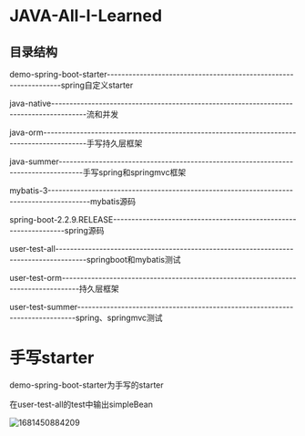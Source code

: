 # JAVA-All-I-Learned

## 目录结构

demo-spring-boot-starter-----------------------------------------------------------------spring自定义starter

java-native---------------------------------------------------------------------------------------流和并发

java-orm------------------------------------------------------------------------------------------手写持久层框架

java-summer------------------------------------------------------------------------------------手写spring和springmvc框架

mybatis-3-----------------------------------------------------------------------------------------mybatis源码

spring-boot-2.2.9.RELEASE-----------------------------------------------------------------spring源码

user-test-all--------------------------------------------------------------------------------------springboot和mybatis测试

user-test-orm-----------------------------------------------------------------------------------持久层框架

user-test-summer-----------------------------------------------------------------------------spring、springmvc测试



# 手写starter

demo-spring-boot-starter为手写的starter

在user-test-all的test中输出simpleBean

![1681450884209](D:\java-project\mine\JAVA-All-I-Learned\ali-course\1681450884209.png)



